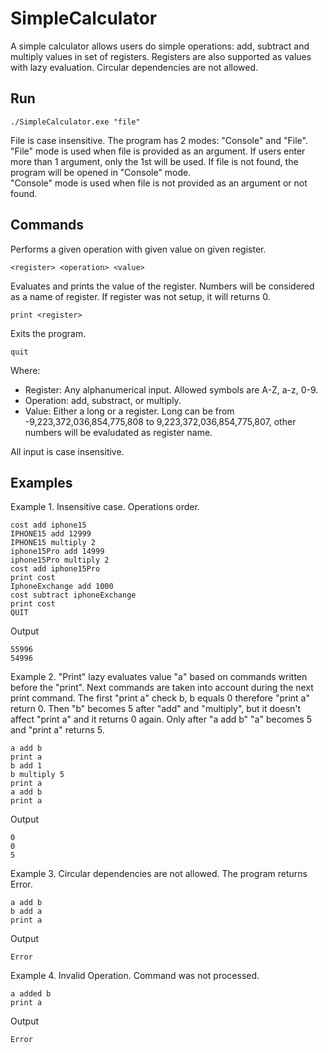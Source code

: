 # SimpleCalculator
A simple calculator allows users do simple operations: add, subtract and multiply values in set of registers. Registers are also supported as values with lazy evaluation.
Circular dependencies are not allowed. 

## Run

```
./SimpleCalculator.exe "file"
```

File is case insensitive.
The program has 2 modes: "Console" and "File". 
"File" mode is used when file is provided as an argument. If users enter more than 1 argument, only the 1st will be used. If file is not found, the program will be opened in "Console" mode.  
"Console" mode is used when file is not provided as an argument or not found.

## Commands

Performs a given operation with given value on given register. 
```
<register> <operation> <value>
```

Evaluates and prints the value of the register. Numbers will be considered as a name of register. If register was not setup, it will returns 0.
```
print <register>
```

Exits the program. 
```
quit
```

Where:
* Register: Any alphanumerical input. Allowed symbols are A-Z, a-z, 0-9.
* Operation: add, substract, or multiply.
* Value: Either a long or a register. Long can be from -9,223,372,036,854,775,808 to 9,223,372,036,854,775,807, other numbers will be evaludated as register name.

All input is case insensitive.

## Examples

Example 1. Insensitive case. Operations order.
```
cost add iphone15
IPHONE15 add 12999
IPHONE15 multiply 2
iphone15Pro add 14999
iphone15Pro multiply 2
cost add iphone15Pro
print cost
IphoneExchange add 1000
cost subtract iphoneExchange
print cost
QUIT
```
Output
```
55996
54996
```

Example 2. "Print" lazy evaluates value "a" based on commands written before the "print". Next commands are taken into account during the next print command.
The first "print a" check b, b equals 0 therefore "print a" return 0. Then "b" becomes 5 after "add" and "multiply", but it doesn't affect "print a" and it returns 0 again.
Only after "a add b" "a" becomes 5 and "print a" returns 5.
```
a add b
print a
b add 1
b multiply 5
print a
a add b
print a
```
Output
```
0
0
5
```

Example 3. Circular dependencies are not allowed. The program returns Error.
```
a add b
b add a
print a

```
Output
```
Error
```

Example 4. Invalid Operation. Command was not processed.
```
a added b
print a

```
Output
```
Error
```


